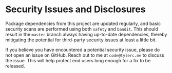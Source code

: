 # Security Issues and Disclosures

Package dependencies from this project are updated regularly, and basic
security scans are performed using both `safety` and `bandit`.  This
should result in the `master` branch always having up-to-date
dependencies, thereby mitigating the potential for third-party security
issues at least a little bit.

If you believe you have encountered a potential security issue, please
do not open an issue on GitHub.  Reach out to me at `code@tylerc.me` to
discuss the issue.  This will help protect end users long enough for a
fix to be released.
